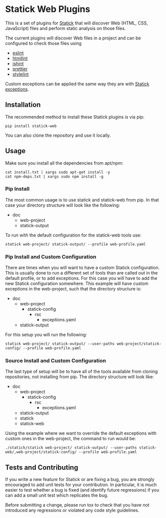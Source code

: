 # Statick Web Plugins

This is a set of plugins for [Statick](https://github.com/sscpac/statick) that will discover Web (HTML, CSS, JavaScript) 
files and perform static analysis on those files.

The current plugins will discover Web files in a project and can be configured to check those files using
 * [eslint](https://eslint.org/)
 * [htmllint](https://github.com/htmllint/htmllint)
 * [jshint](https://jshint.com/)
 * [prettier](https://prettier.io/)
 * [stylelint](https://github.com/stylelint/stylelint)

Custom exceptions can be applied the same way they are with
[Statick exceptions](https://github.com/sscpac/statick/blob/master/GUIDE.md#exceptionsyaml).

## Installation

The recommended method to install these Statick plugins is via pip:

    pip install statick-web

You can also clone the repository and use it locally.

## Usage

Make sure you install all the dependencies from apt/npm:
```
cat install.txt | xargs sudo apt-get install -y
cat npm-deps.txt | xargs sudo npm install -g
```

### Pip Install

The most common usage is to use statick and statick-web from pip.
In that case your directory structure will look like the following:

  - doc
    - web-project
    - statick-output

To run with the default configuration for the statick-web tools use:

    statick web-project/ statick-output/ --profile web-profile.yaml

### Pip Install and Custom Configuration

There are times when you will want to have a custom Statick configuration.
This is usually done to run a different set of tools than are called out in the default profile, or to add exceptions.
For this case you will have to add the new Statick configuration somewhere.
This example will have custom exceptions in the web-project, such that the directory structure is:

  - doc
    - web-project
      - statick-config
        - rsc
          - exceptions.yaml
    - statick-output

For this setup you will run the following:

    statick web-project/ statick-output/ --user-paths web-project/statick-config/ --profile web-profile.yaml

### Source Install and Custom Configuration

The last type of setup will be to have all of the tools available from cloning repositories, not installing from pip.
The directory structure will look like:

  - doc
    - web-project
      - statick-config
        - rsc
          - exceptions.yaml
    - statick-output
    - statick
    - statick-web

Using the example where we want to override the default exceptions with custom ones in the web-project, the command to run would be:

    ./statick/statick web-project/ statick-output/ --user-paths statick-web/,web-project/statick-config/ --profile web-profile.yaml

## Tests and Contributing

If you write a new feature for Statick or are fixing a bug, you are strongly encouraged to add unit tests for your contribution.
In particular, it is much easier to test whether a bug is fixed (and identify future regressions) if you can add a small unit test which replicates the bug.

Before submitting a change, please run tox to check that you have not introduced any regressions or violated any code style guidelines.
